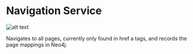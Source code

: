 # Navigation Service
![alt text](https://travis-ci.org/AITestingOrg/tripmanagement.svg?branch=master "Build Status")

Navigates to all pages, currently only found in href a tags, and records the page mappings in Neo4j.